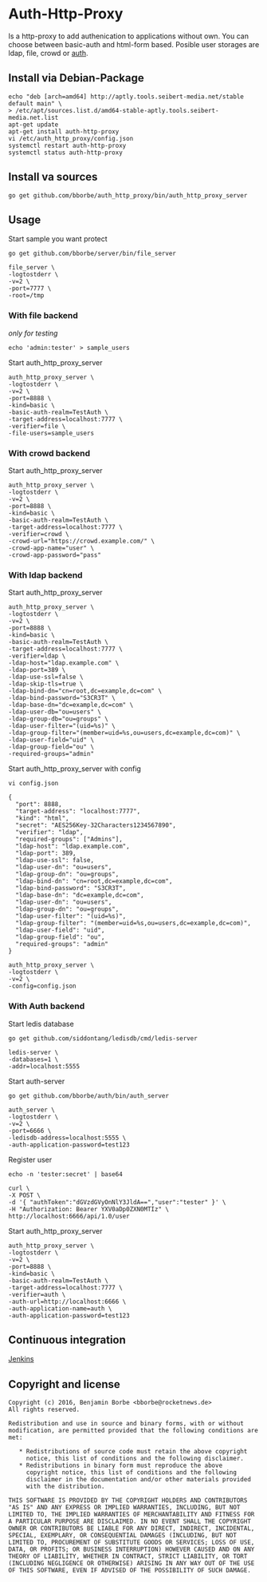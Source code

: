 # Auth-Http-Proxy

Is a http-proxy to add authenication to applications without own. You can choose between basic-auth and html-form based. Posible user storages are ldap, file, crowd or [auth](https://github.com/bborbe/auth).  

## Install via Debian-Package

```
echo "deb [arch=amd64] http://aptly.tools.seibert-media.net/stable default main" \
> /etc/apt/sources.list.d/amd64-stable-aptly.tools.seibert-media.net.list
apt-get update
apt-get install auth-http-proxy
vi /etc/auth_http_proxy/config.json
systemctl restart auth-http-proxy
systemctl status auth-http-proxy
```

## Install va sources 

`go get github.com/bborbe/auth_http_proxy/bin/auth_http_proxy_server`

## Usage

Start sample you want protect

`go get github.com/bborbe/server/bin/file_server`

```
file_server \
-logtostderr \
-v=2 \
-port=7777 \
-root=/tmp
```

### With file backend

_only for testing_

`echo 'admin:tester' > sample_users`

Start auth_http_proxy_server

```
auth_http_proxy_server \
-logtostderr \
-v=2 \
-port=8888 \
-kind=basic \
-basic-auth-realm=TestAuth \
-target-address=localhost:7777 \
-verifier=file \
-file-users=sample_users
```

### With crowd backend

Start auth_http_proxy_server

```
auth_http_proxy_server \
-logtostderr \
-v=2 \
-port=8888 \
-kind=basic \
-basic-auth-realm=TestAuth \
-target-address=localhost:7777 \
-verifier=crowd \
-crowd-url="https://crowd.example.com/" \
-crowd-app-name="user" \
-crowd-app-password="pass" 
```

### With ldap backend

Start auth_http_proxy_server

```
auth_http_proxy_server \
-logtostderr \
-v=2 \
-port=8888 \
-kind=basic \
-basic-auth-realm=TestAuth \
-target-address=localhost:7777 \
-verifier=ldap \
-ldap-host="ldap.example.com" \
-ldap-port=389 \
-ldap-use-ssl=false \
-ldap-skip-tls=true \
-ldap-bind-dn="cn=root,dc=example,dc=com" \
-ldap-bind-password="S3CR3T" \
-ldap-base-dn="dc=example,dc=com" \
-ldap-user-db="ou=users" \
-ldap-group-db="ou=groups" \
-ldap-user-filter="(uid=%s)" \
-ldap-group-filter="(member=uid=%s,ou=users,dc=example,dc=com)" \
-ldap-user-field="uid" \
-ldap-group-field="ou" \
-required-groups="admin"
```

Start auth_http_proxy_server with config


`vi config.json`

```
{
  "port": 8888,
  "target-address": "localhost:7777",
  "kind": "html",
  "secret": "AES256Key-32Characters1234567890",
  "verifier": "ldap",
  "required-groups": ["Admins"],
  "ldap-host": "ldap.example.com",
  "ldap-port": 389,
  "ldap-use-ssl": false,
  "ldap-user-dn": "ou=users",
  "ldap-group-dn": "ou=groups",
  "ldap-bind-dn": "cn=root,dc=example,dc=com",
  "ldap-bind-password": "S3CR3T",
  "ldap-base-dn": "dc=example,dc=com",
  "ldap-user-dn": "ou=users",
  "ldap-group-dn": "ou=groups",
  "ldap-user-filter": "(uid=%s)",
  "ldap-group-filter": "(member=uid=%s,ou=users,dc=example,dc=com)",
  "ldap-user-field": "uid",
  "ldap-group-field": "ou",
  "required-groups": "admin"
}
```

```
auth_http_proxy_server \
-logtostderr \
-v=2 \
-config=config.json
```

### With Auth backend 

Start ledis database

`go get github.com/siddontang/ledisdb/cmd/ledis-server`

```
ledis-server \
-databases=1 \
-addr=localhost:5555
```

Start auth-server

`go get github.com/bborbe/auth/bin/auth_server`

```
auth_server \
-logtostderr \
-v=2 \
-port=6666 \
-ledisdb-address=localhost:5555 \
-auth-application-password=test123
```

Register user

`echo -n 'tester:secret' | base64`

```
curl \
-X POST \
-d '{ "authToken":"dGVzdGVyOnNlY3JldA==","user":"tester" }' \
-H "Authorization: Bearer YXV0aDp0ZXN0MTIz" \
http://localhost:6666/api/1.0/user
```

Start auth_http_proxy_server

```
auth_http_proxy_server \
-logtostderr \
-v=2 \
-port=8888 \
-kind=basic \
-basic-auth-realm=TestAuth \
-target-address=localhost:7777 \
-verifier=auth \
-auth-url=http://localhost:6666 \
-auth-application-name=auth \
-auth-application-password=test123
```

## Continuous integration

[Jenkins](https://www.benjamin-borbe.de/jenkins/job/Go-Auth-Http-Proxy/)

## Copyright and license

    Copyright (c) 2016, Benjamin Borbe <bborbe@rocketnews.de>
    All rights reserved.
    
    Redistribution and use in source and binary forms, with or without
    modification, are permitted provided that the following conditions are
    met:
    
       * Redistributions of source code must retain the above copyright
         notice, this list of conditions and the following disclaimer.
       * Redistributions in binary form must reproduce the above
         copyright notice, this list of conditions and the following
         disclaimer in the documentation and/or other materials provided
         with the distribution.

    THIS SOFTWARE IS PROVIDED BY THE COPYRIGHT HOLDERS AND CONTRIBUTORS
    "AS IS" AND ANY EXPRESS OR IMPLIED WARRANTIES, INCLUDING, BUT NOT
    LIMITED TO, THE IMPLIED WARRANTIES OF MERCHANTABILITY AND FITNESS FOR
    A PARTICULAR PURPOSE ARE DISCLAIMED. IN NO EVENT SHALL THE COPYRIGHT
    OWNER OR CONTRIBUTORS BE LIABLE FOR ANY DIRECT, INDIRECT, INCIDENTAL,
    SPECIAL, EXEMPLARY, OR CONSEQUENTIAL DAMAGES (INCLUDING, BUT NOT
    LIMITED TO, PROCUREMENT OF SUBSTITUTE GOODS OR SERVICES; LOSS OF USE,
    DATA, OR PROFITS; OR BUSINESS INTERRUPTION) HOWEVER CAUSED AND ON ANY
    THEORY OF LIABILITY, WHETHER IN CONTRACT, STRICT LIABILITY, OR TORT
    (INCLUDING NEGLIGENCE OR OTHERWISE) ARISING IN ANY WAY OUT OF THE USE
    OF THIS SOFTWARE, EVEN IF ADVISED OF THE POSSIBILITY OF SUCH DAMAGE.
